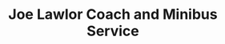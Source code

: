 ---
title: "Joe Lawlor Coach and Minibus Service"
address: "The Old Hurling Field, Fedamore, Co. Limerick"
tel: "+353 (0)61 39 0080"
county: "Limerick"
category: "Coach Hire"
type: "Content"
lat: "52.54563522338867"
lng: "-8.603144645690918"
---